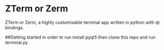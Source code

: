 # ZTerm or Zerm
ZTerm or Zerm, a highly customisable terminal app written in python with qt bindings. 

##Getting started
in order to run install pyqt5
then clone this repo and run terminal.py
